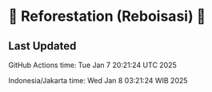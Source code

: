 
# 🌳 Reforestation (Reboisasi) 🌲

## Last Updated

GitHub Actions time: Tue Jan  7 20:21:24 UTC 2025

Indonesia/Jakarta time: Wed Jan  8 03:21:24 WIB 2025
